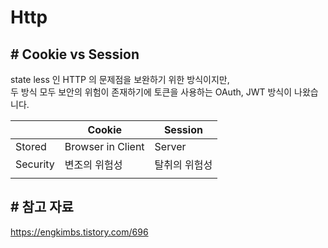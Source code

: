 # Http

## # Cookie vs Session  
state less 인 HTTP 의 문제점을 보완하기 위한 방식이지만,   
두 방식 모두 보안의 위험이 존재하기에 토큰을 사용하는 OAuth, JWT 방식이 나왔습니다.  

|          | Cookie            | Session       |
| -------- | ----------------- | ------------- |
| Stored   | Browser in Client | Server        |
| Security | 변조의 위험성     | 탈취의 위험성 |
|          |                   |               |

## # 참고 자료
https://engkimbs.tistory.com/696
